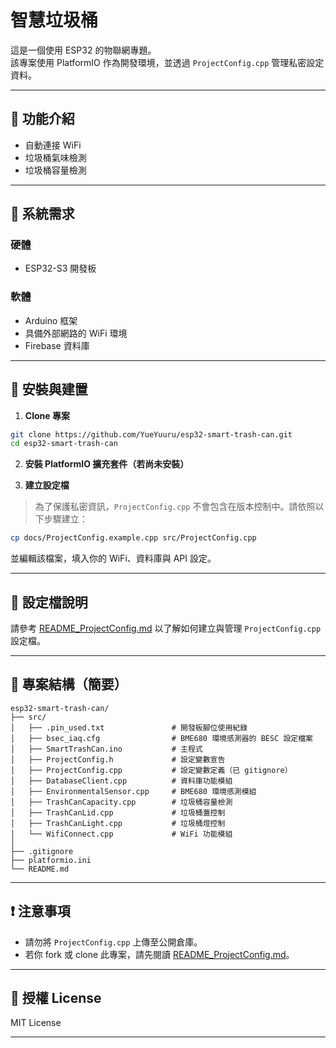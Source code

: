 # 智慧垃圾桶

這是一個使用 ESP32 的物聯網專題。  
該專案使用 PlatformIO 作為開發環境，並透過 `ProjectConfig.cpp` 管理私密設定資料。

---

## 🔋 功能介紹

- 自動連接 WiFi
- 垃圾桶氣味檢測
- 垃圾桶容量檢測

---

## 🧰 系統需求

### 硬體
- ESP32-S3 開發板

### 軟體
- Arduino 框架
- 具備外部網路的 WiFi 環境
- Firebase 資料庫

---

## 🚀 安裝與建置

1. **Clone 專案**

```bash
git clone https://github.com/YueYuuru/esp32-smart-trash-can.git
cd esp32-smart-trash-can
````

2. **安裝 PlatformIO 擴充套件（若尚未安裝）**

3. **建立設定檔**

> 為了保護私密資訊，`ProjectConfig.cpp` 不會包含在版本控制中。請依照以下步驟建立：

```bash
cp docs/ProjectConfig.example.cpp src/ProjectConfig.cpp
```

並編輯該檔案，填入你的 WiFi、資料庫與 API 設定。

---

## 🧾 設定檔說明

請參考 [README_ProjectConfig.md](docs/README_ProjectConfig.md) 以了解如何建立與管理 `ProjectConfig.cpp` 設定檔。

---

## 📁 專案結構（簡要）

```
esp32-smart-trash-can/
├── src/
│   ├── .pin_used.txt               # 開發板腳位使用紀錄
│   ├── bsec_iaq.cfg                # BME680 環境感測器的 BESC 設定檔案
│   ├── SmartTrashCan.ino           # 主程式
│   ├── ProjectConfig.h             # 設定變數宣告
│   ├── ProjectConfig.cpp           # 設定變數定義（已 gitignore）
│   ├── DatabaseClient.cpp          # 資料庫功能模組
│   ├── EnvironmentalSensor.cpp     # BME680 環境感測模組
│   ├── TrashCanCapacity.cpp        # 垃圾桶容量檢測
│   ├── TrashCanLid.cpp             # 垃圾桶蓋控制
│   ├── TrashCanLight.cpp           # 垃圾桶燈控制
│   └── WifiConnect.cpp             # WiFi 功能模組
│
├── .gitignore
├── platformio.ini
└── README.md
```

---

## ❗ 注意事項

* 請勿將 `ProjectConfig.cpp` 上傳至公開倉庫。
* 若你 fork 或 clone 此專案，請先閱讀 [README_ProjectConfig.md](docs/README_ProjectConfig.md)。

---

## 📜 授權 License

MIT License

---
